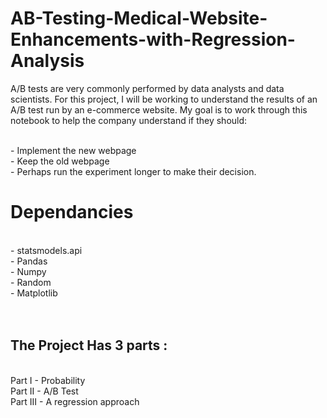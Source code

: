 # AB-Testing-Medical-Website-Enhancements-with-Regression-Analysis
A/B tests are very commonly performed by data analysts and data scientists. For this project, I will be working to understand the results of an A/B test run by an e-commerce website. My goal is to work through this notebook to help the company understand if they should:

<br> - Implement the new webpage
<br> - Keep the old webpage
<br> - Perhaps run the experiment longer to make their decision.

# Dependancies  
  <br> - statsmodels.api
  <br> - Pandas 
  <br> - Numpy
  <br> - Random
  <br> - Matplotlib
<br><br><br>
## The Project Has 3 parts : 
<br> Part I - Probability
<br> Part II - A/B Test
<br> Part III - A regression approach


